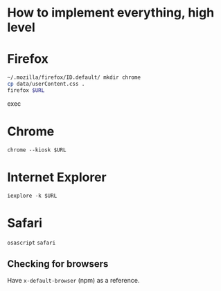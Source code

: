 # How to implement everything, high level

# Firefox

```bash
~/.mozilla/firefox/ID.default/ mkdir chrome
cp data/userContent.css .
firefox $URL
```
exec
# Chrome

`chrome --kiosk $URL`

# Internet Explorer

`iexplore -k $URL`

# Safari

`osascript`
`safari`

## Checking for browsers
Have `x-default-browser` (npm) as a reference.